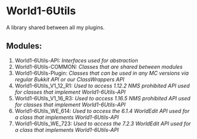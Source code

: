 # World1-6Utils
A library shared between all my plugins.

## Modules:
1. World1-6Utils-API: *Interfaces used for abstraction*
2. World1-6Utils-COMMON: *Classes that are shared between modules*
3. World1-6Utils-Plugin: *Classes that can be used in any MC versions via regular Bukkit API or our ClassWrappers API*
4. World1-6Utils_V1_12_R1: *Used to access 1.12.2 NMS prohibited API used for classes that implement World1-6Utils-API*
5. World1-6Utils_V1_16_R3: *Used to access 1.16.5 NMS prohibited API used for classes that implement World1-6Utils-API*
6. World1-6Utils_WE_614: *Used to access the 6.1.4 WorldEdit API used for a class that implements World1-6Utils-API*
7. World1-6Utils_WE_723: *Used to access the 7.2.3 WorldEdit API used for a class that implements World1-6Utils-API*
